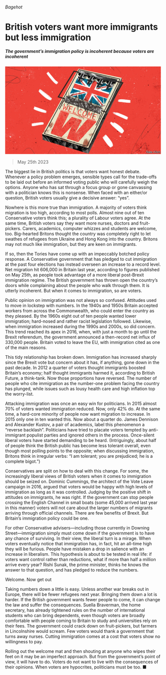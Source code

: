 ###### Bagehot

# British voters want more immigrants but less immigration 

##### The government’s immigration policy is incoherent because voters are incoherent 

![image](images/20230527_BRD000.jpg) 

> May 25th 2023 

The biggest lie in British politics is that voters want honest debate. Whenever a policy problem emerges, sensible types call for the trade-offs to be laid out before an informed voting public who will carefully weigh the options. Anyone who has sat through a focus group or gone canvassing with a politician knows this is nonsense. When faced with an either/or question, British voters usually give a decisive answer: “yes”. 

Nowhere is this more true than immigration. A majority of voters think migration is too high, according to most polls. Almost nine out of ten Conservative voters think this; a plurality of Labour voters agree. At the same time, British voters say they want more nurses, doctors and fruit-pickers. Carers, academics, computer whizzes and students are welcome, too. Big-hearted Britons thought the country was completely right to let swathes of refugees from Ukraine and Hong Kong into the country. Britons may not much like immigration, but they are keen on immigrants. 

If so, then the Tories have come up with an impeccably botched policy response. A Conservative government that has pledged to cut immigration at the past four elections has instead overseen an increase to a record level. Net migration hit 606,000 in Britain last year, according to figures published on May 25th, as people took advantage of a more liberal post-Brexit immigration regime. The British government has thrown open the country’s doors while complaining about the people who walk through them. It is utterly incoherent. But when it comes to immigration, so are voters. 

Public opinion on immigration was not always so confused. Attitudes used to move in lockstep with numbers. In the 1940s and 1950s Britain accepted workers from across the Commonwealth, who could enter the country as they pleased. By the 1960s eight out of ten people wanted lower immigration; hard-nosed and rather racist legislation followed. Likewise, when immigration increased during the 1990s and 2000s, so did concern. This trend reached its apex in 2016, when, with just a month to go until the Brexit referendum, the government announced a then-record net influx of 330,000 people. Britain voted to leave the EU, with immigration cited as one of the main reasons. 

This tidy relationship has broken down. Immigration has increased sharply since the Brexit vote but concern about it has, if anything, gone down in the past decade. In 2012 a quarter of voters thought immigrants boosted Britain’s economy; half thought immigrants harmed it, according to British Future, a think-tank. Now those proportions have reversed. The number of people who cite immigration as the number-one problem facing the country has plunged, while issues such as lousy health care and high inflation top the worry-list. 

Attacking immigration was once an easy win for politicians. In 2015 almost 70% of voters wanted immigration reduced. Now, only 42% do. At the same time, a hard-core minority of people now want migration to increase. In 2015 only one in ten wanted this. Now about a quarter do. James Dennison and Alexander Kustov, a pair of academics, label this phenomenon a “reverse backlash”. Politicians have tried to placate voters tempted by anti-immigrant populist parties and ignored others in the process. Once-silent liberal voters have started demanding to be heard. (Intriguingly, about half of people think the British public has become less tolerant overall, even though most polling points to the opposite; when discussing immigration, Britons think in irregular verbs: “I am tolerant; you are prejudiced; he is a complete bigot.”)

Conservatives are split on how to deal with this change. For some, the increasingly liberal views of British voters when it comes to immigration should be seized on. Dominic Cummings, the architect of the Vote Leave campaign in 2016, argued that voters would be happy with high levels of immigration as long as it was controlled. Judging by the positive shift in attitudes on immigrants, he was right. If the government can stop people crossing the English Channel in small boats (some 45,000 arrived last year in this manner) voters will not care about the larger numbers of migrants arriving through official channels. There are few benefits of Brexit. But Britain’s immigration policy could be one. 

For other Conservative advisers—including those currently in Downing Street—immigration simply must come down if the government is to have any chance of surviving. In their view, the liberal turn is a mirage. When voters eventually notice that immigration has, in fact, hit an all-time high they will be furious. People have mistaken a drop in salience with an increase in liberalism. This hypothesis is about to be tested in real life: if voters want control rather than reductions, what if more than half a million arrive every year? Rishi Sunak, the prime minister, thinks he knows the answer to that question, and has pledged to reduce the numbers. 

Welcome. Now get out

Taking numbers down a little is easy. Unless another war breaks out in Europe, there will be fewer refugees next year. Bringing them down a lot is harder. If the British government wants fewer people to come, it can change the law and suffer the consequences. Suella Braverman, the home secretary, has already tightened rules on the number of international students who can bring dependents, even though voters are broadly comfortable with people coming to Britain to study and universities rely on their fees. The government could crack down on fruit-pickers, but farmers in Lincolnshire would scream. Few voters would thank a government that turns away nurses. Cutting immigration comes at a cost that voters show no willingness to pay. 

Rolling out the welcome mat and then shouting at anyone who wipes their feet on it may be an imperfect approach. But from the government’s point of view, it will have to do. Voters do not want to live with the consequences of their opinions. When voters are hypocrites, politicians must be too. ■






